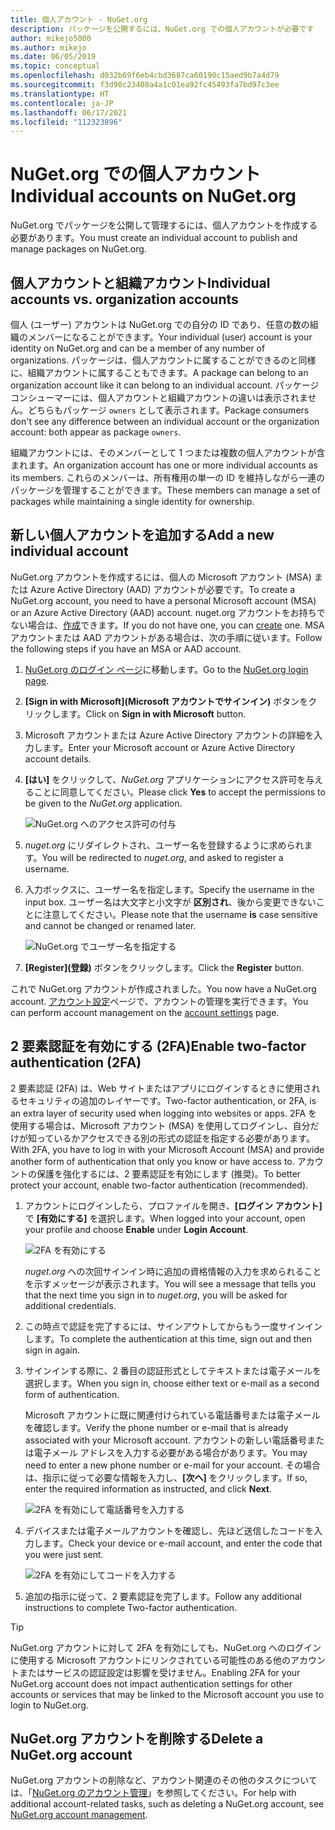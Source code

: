 ```yaml
---
title: 個人アカウント - NuGet.org
description: パッケージを公開するには、NuGet.org での個人アカウントが必要です
author: mikejo5000
ms.author: mikejo
ms.date: 06/05/2019
ms.topic: conceptual
ms.openlocfilehash: d032b69f6eb4cbd3687ca60190c15aed9b7a4d79
ms.sourcegitcommit: f3d98c23408a4a1c01ea92fc45493fa7bd97c3ee
ms.translationtype: HT
ms.contentlocale: ja-JP
ms.lasthandoff: 06/17/2021
ms.locfileid: "112323896"
---
```

# <a name="individual-accounts-on-nugetorg"></a><span data-ttu-id="7d32b-103">NuGet.org での個人アカウント</span><span class="sxs-lookup"><span data-stu-id="7d32b-103">Individual accounts on NuGet.org</span></span>

<span data-ttu-id="7d32b-104">NuGet.org でパッケージを公開して管理するには、個人アカウントを作成する必要があります。</span><span class="sxs-lookup"><span data-stu-id="7d32b-104">You must create an individual account to publish and manage packages on NuGet.org.</span></span>

## <a name="individual-accounts-vs-organization-accounts"></a><span data-ttu-id="7d32b-105">個人アカウントと組織アカウント</span><span class="sxs-lookup"><span data-stu-id="7d32b-105">Individual accounts vs. organization accounts</span></span>

<span data-ttu-id="7d32b-106">個人 (ユーザー) アカウントは NuGet.org での自分の ID であり、任意の数の組織のメンバーになることができます。</span><span class="sxs-lookup"><span data-stu-id="7d32b-106">Your individual (user) account is your identity on NuGet.org and can be a member of any number of organizations.</span></span> <span data-ttu-id="7d32b-107">パッケージは、個人アカウントに属することができるのと同様に、組織アカウントに属することもできます。</span><span class="sxs-lookup"><span data-stu-id="7d32b-107">A package can belong to an organization account like it can belong to an individual account.</span></span> <span data-ttu-id="7d32b-108">パッケージ コンシューマーには、個人アカウントと組織アカウントの違いは表示されません。どちらもパッケージ `owners` として表示されます。</span><span class="sxs-lookup"><span data-stu-id="7d32b-108">Package consumers don't see any difference between an individual account or the organization account: both appear as package `owners`.</span></span>

<span data-ttu-id="7d32b-109">組織アカウントには、そのメンバーとして 1 つまたは複数の個人アカウントが含まれます。</span><span class="sxs-lookup"><span data-stu-id="7d32b-109">An organization account has one or more individual accounts as its members.</span></span> <span data-ttu-id="7d32b-110">これらのメンバーは、所有権用の単一の ID を維持しながら一連のパッケージを管理することができます。</span><span class="sxs-lookup"><span data-stu-id="7d32b-110">These members can manage a set of packages while maintaining a single identity for ownership.</span></span>

## <a name="add-a-new-individual-account"></a><span data-ttu-id="7d32b-111">新しい個人アカウントを追加する</span><span class="sxs-lookup"><span data-stu-id="7d32b-111">Add a new individual account</span></span>

<span data-ttu-id="7d32b-112">NuGet.org アカウントを作成するには、個人の Microsoft アカウント (MSA) または Azure Active Directory (AAD) アカウントが必要です。</span><span class="sxs-lookup"><span data-stu-id="7d32b-112">To create a NuGet.org account, you need to have a personal Microsoft account (MSA) or an Azure Active Directory (AAD) account.</span></span> <span data-ttu-id="7d32b-113">nuget.org アカウントをお持ちでない場合は、[作成](https://signup.live.com)できます。</span><span class="sxs-lookup"><span data-stu-id="7d32b-113">If you do not have one, you can [create](https://signup.live.com) one.</span></span> <span data-ttu-id="7d32b-114">MSA アカウントまたは AAD アカウントがある場合は、次の手順に従います。</span><span class="sxs-lookup"><span data-stu-id="7d32b-114">Follow the following steps if you have an MSA or AAD account.</span></span>

1. <span data-ttu-id="7d32b-115">[NuGet.org のログイン ページ](https://www.nuget.org/users/account/LogOn)に移動します。</span><span class="sxs-lookup"><span data-stu-id="7d32b-115">Go to the [NuGet.org login page](https://www.nuget.org/users/account/LogOn).</span></span>

1. <span data-ttu-id="7d32b-116">**[Sign in with Microsoft]\(Microsoft アカウントでサインイン\)** ボタンをクリックします。</span><span class="sxs-lookup"><span data-stu-id="7d32b-116">Click on **Sign in with Microsoft** button.</span></span>

1. <span data-ttu-id="7d32b-117">Microsoft アカウントまたは Azure Active Directory アカウントの詳細を入力します。</span><span class="sxs-lookup"><span data-stu-id="7d32b-117">Enter your Microsoft account or Azure Active Directory account details.</span></span>

1. <span data-ttu-id="7d32b-118">**[はい]** をクリックして、*NuGet.org* アプリケーションにアクセス許可を与えることに同意してください。</span><span class="sxs-lookup"><span data-stu-id="7d32b-118">Please click **Yes** to accept the permissions to be given to the *NuGet.org* application.</span></span>

   ![NuGet.org へのアクセス許可の付与](media/nuget-org-permissions.png)

1. <span data-ttu-id="7d32b-120">*nuget.org* にリダイレクトされ、ユーザー名を登録するように求められます。</span><span class="sxs-lookup"><span data-stu-id="7d32b-120">You will be redirected to *nuget.org*, and asked to register a username.</span></span>

1. <span data-ttu-id="7d32b-121">入力ボックスに、ユーザー名を指定します。</span><span class="sxs-lookup"><span data-stu-id="7d32b-121">Specify the username in the input box.</span></span> <span data-ttu-id="7d32b-122">ユーザー名は大文字と小文字が **区別され**、後から変更できないことに注意してください。</span><span class="sxs-lookup"><span data-stu-id="7d32b-122">Please note that the username **is** case sensitive and cannot be changed or renamed later.</span></span>

   ![NuGet.org でユーザー名を指定する](media/nuget-org-register.png) 

1. <span data-ttu-id="7d32b-124">**[Register]\(登録\)** ボタンをクリックします。</span><span class="sxs-lookup"><span data-stu-id="7d32b-124">Click the **Register** button.</span></span>

<span data-ttu-id="7d32b-125">これで NuGet.org アカウントが作成されました。</span><span class="sxs-lookup"><span data-stu-id="7d32b-125">You now have a NuGet.org account.</span></span> <span data-ttu-id="7d32b-126">[アカウント設定](https://www.nuget.org/account)ページで、アカウントの管理を実行できます。</span><span class="sxs-lookup"><span data-stu-id="7d32b-126">You can perform account management on the [account settings](https://www.nuget.org/account) page.</span></span>

## <a name="enable-two-factor-authentication-2fa"></a><span data-ttu-id="7d32b-127">2 要素認証を有効にする (2FA)</span><span class="sxs-lookup"><span data-stu-id="7d32b-127">Enable two-factor authentication (2FA)</span></span>

<span data-ttu-id="7d32b-128">2 要素認証 (2FA) は、Web サイトまたはアプリにログインするときに使用されるセキュリティの追加のレイヤーです。</span><span class="sxs-lookup"><span data-stu-id="7d32b-128">Two-factor authentication, or 2FA, is an extra layer of security used when logging into websites or apps.</span></span> <span data-ttu-id="7d32b-129">2FA を使用する場合は、Microsoft アカウント (MSA) を使用してログインし、自分だけが知っているかアクセスできる別の形式の認証を指定する必要があります。</span><span class="sxs-lookup"><span data-stu-id="7d32b-129">With 2FA, you have to log in with your Microsoft Account (MSA) and provide another form of authentication that only you know or have access to.</span></span> <span data-ttu-id="7d32b-130">アカウントの保護を強化するには、2 要素認証を有効にします (推奨)。</span><span class="sxs-lookup"><span data-stu-id="7d32b-130">To better protect your account, enable two-factor authentication (recommended).</span></span>

1. <span data-ttu-id="7d32b-131">アカウントにログインしたら、プロファイルを開き、**[ログイン アカウント]** で **[有効にする]** を選択します。</span><span class="sxs-lookup"><span data-stu-id="7d32b-131">When logged into your account, open your profile and choose **Enable** under **Login Account**.</span></span>

   ![2FA を有効にする](media/nuget-org-register-2fa.png)

   <span data-ttu-id="7d32b-133">*nuget.org* への次回サインイン時に追加の資格情報の入力を求められることを示すメッセージが表示されます。</span><span class="sxs-lookup"><span data-stu-id="7d32b-133">You will see a message that tells you that the next time you sign in to *nuget.org*, you will be asked for additional credentials.</span></span>

2. <span data-ttu-id="7d32b-134">この時点で認証を完了するには、サインアウトしてからもう一度サインインします。</span><span class="sxs-lookup"><span data-stu-id="7d32b-134">To complete the authentication at this time, sign out and then sign in again.</span></span>

3. <span data-ttu-id="7d32b-135">サインインする際に、2 番目の認証形式としてテキストまたは電子メールを選択します。</span><span class="sxs-lookup"><span data-stu-id="7d32b-135">When you sign in, choose either text or e-mail as a second form of authentication.</span></span>

   <span data-ttu-id="7d32b-136">Microsoft アカウントに既に関連付けられている電話番号または電子メールを確認します。</span><span class="sxs-lookup"><span data-stu-id="7d32b-136">Verify the phone number or e-mail that is already associated with your Microsoft account.</span></span> <span data-ttu-id="7d32b-137">アカウントの新しい電話番号または電子メール アドレスを入力する必要がある場合があります。</span><span class="sxs-lookup"><span data-stu-id="7d32b-137">You may need to enter a new phone number or e-mail for your account.</span></span> <span data-ttu-id="7d32b-138">その場合は、指示に従って必要な情報を入力し、**[次へ]** をクリックします。</span><span class="sxs-lookup"><span data-stu-id="7d32b-138">If so, enter the required information as instructed, and click **Next**.</span></span>

   ![2FA を有効にして電話番号を入力する](media/nuget-org-sign-in-2fa.png)

4. <span data-ttu-id="7d32b-140">デバイスまたは電子メールアカウントを確認し、先ほど送信したコードを入力します。</span><span class="sxs-lookup"><span data-stu-id="7d32b-140">Check your device or e-mail account, and enter the code that you were just sent.</span></span>

   ![2FA を有効にしてコードを入力する](media/nuget-org-enter-code-2fa.png)

5. <span data-ttu-id="7d32b-142">追加の指示に従って、2 要素認証を完了します。</span><span class="sxs-lookup"><span data-stu-id="7d32b-142">Follow any additional instructions to complete Two-factor authentication.</span></span>

> [!Tip]
> <span data-ttu-id="7d32b-143">NuGet.org アカウントに対して 2FA を有効にしても、NuGet.org へのログインに使用する Microsoft アカウントにリンクされている可能性のある他のアカウントまたはサービスの認証設定は影響を受けません。</span><span class="sxs-lookup"><span data-stu-id="7d32b-143">Enabling 2FA for your NuGet.org account does not impact authentication settings for other accounts or services that may be linked to the Microsoft account you use to login to NuGet.org.</span></span>

## <a name="delete-a-nugetorg-account"></a><span data-ttu-id="7d32b-144">NuGet.org アカウントを削除する</span><span class="sxs-lookup"><span data-stu-id="7d32b-144">Delete a NuGet.org account</span></span>

<span data-ttu-id="7d32b-145">NuGet.org アカウントの削除など、アカウント関連のその他のタスクについては、「[NuGet.org のアカウント管理](/nuget/nuget-org/nuget-org-faq#nuget.org-account-management)」を参照してください。</span><span class="sxs-lookup"><span data-stu-id="7d32b-145">For help with additional account-related tasks, such as deleting a NuGet.org account, see [NuGet.org account management](/nuget/nuget-org/nuget-org-faq#nuget.org-account-management).</span></span>
